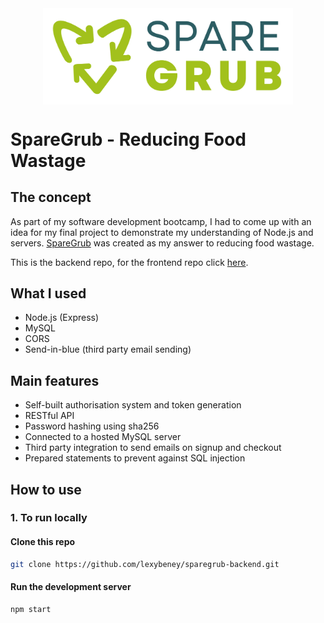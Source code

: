 <img alt="SpareGrub Logo" src="./public/logo_dark_bg.png" width="400px" style="display:block;margin:0 auto;"/>

# SpareGrub - Reducing Food Wastage

## The concept

As part of my software development bootcamp, I had to come up with an idea for my final project to demonstrate my understanding of Node.js and servers. [SpareGrub](https://sparegrub.co.uk) was created as my answer to reducing food wastage.

This is the backend repo, for the frontend repo click [here](https://github.com/lexybeney/sparegrub-frontend).

## What I used

- Node.js (Express)
- MySQL
- CORS
- Send-in-blue (third party email sending)

## Main features

- Self-built authorisation system and token generation
- RESTful API
- Password hashing using sha256
- Connected to a hosted MySQL server
- Third party integration to send emails on signup and checkout
- Prepared statements to prevent against SQL injection

## How to use

### 1. To run locally

#### Clone this repo

```bash
git clone https://github.com/lexybeney/sparegrub-backend.git
```

#### Run the development server

```bash
npm start
```
